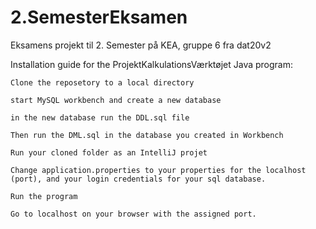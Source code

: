 # 2.SemesterEksamen
Eksamens projekt til 2. Semester på KEA, gruppe 6 fra dat20v2



Installation guide for the ProjektKalkulationsVærktøjet Java program:

    Clone the reposetory to a local directory

    start MySQL workbench and create a new database
    
    in the new database run the DDL.sql file

    Then run the DML.sql in the database you created in Workbench

    Run your cloned folder as an IntelliJ projet

    Change application.properties to your properties for the localhost (port), and your login credentials for your sql database.

    Run the program

    Go to localhost on your browser with the assigned port.




